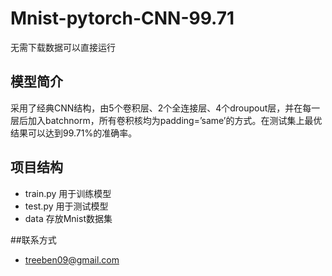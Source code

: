 # Mnist-pytorch-CNN-99.71

无需下载数据可以直接运行

## 模型简介
采用了经典CNN结构，由5个卷积层、2个全连接层、4个droupout层，并在每一层后加入batchnorm，所有卷积核均为padding=’same’的方式。在测试集上最优结果可以达到99.71%的准确率。

## 项目结构
+ train.py 用于训练模型
+ test.py 用于测试模型
+ data 存放Mnist数据集


##联系方式
+ treeben09@gmail.com
